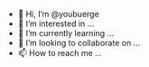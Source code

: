 - 👋 Hi, I’m @youbuerge
- 👀 I’m interested in ...
- 🌱 I’m currently learning ...
- 💞️ I’m looking to collaborate on ...
- 📫 How to reach me ...

<!---
youbuerge/youbuerge is a ✨ special ✨ repository because its `README.md` (this file) appears on your GitHub profile.
You can click the Preview link to take a look at your changes.
--->
